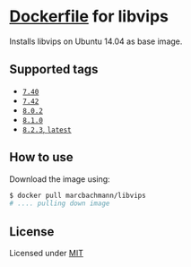 # [Dockerfile](https://registry.hub.docker.com/u/marcbachmann/libvips/) for libvips

Installs libvips on Ubuntu 14.04 as base image.


## Supported tags

- [`7.40`](https://github.com/marcbachmann/dockerfile-libvips/tree/master)
- [`7.42`](https://github.com/marcbachmann/dockerfile-libvips/tree/7.42.3)
- [`8.0.2`](https://github.com/marcbachmann/dockerfile-libvips/tree/8.0.2)
- [`8.1.0`](https://github.com/marcbachmann/dockerfile-libvips/tree/8.1.0)
- [`8.2.3`, `latest`](https://github.com/marcbachmann/dockerfile-libvips/tree/8.2.3)

## How to use

Download the image using:

```bash
$ docker pull marcbachmann/libvips
# .... pulling down image
```


## License

Licensed under [MIT](http://opensource.org/licenses/mit-license.html)
